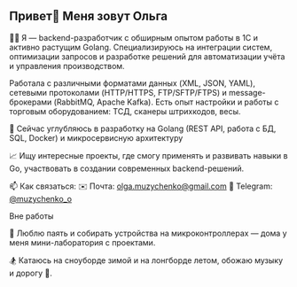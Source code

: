 ## Привет👋 Меня зовут Ольга

👩‍💻 Я — backend-разработчик с обширным опытом работы в 1С и активно растущим Golang. Специализируюсь на интеграции систем, оптимизации запросов и разработке решений для автоматизации учёта и управления производством.

Работала с различными форматами данных (XML, JSON, YAML), сетевыми протоколами (HTTP/HTTPS, FTP/SFTP/FTPS) и message-брокерами (RabbitMQ, Apache Kafka). Есть опыт настройки и работы с торговым оборудованием: ТСД, сканеры штрихкодов, весы.

🌱 Сейчас углубляюсь в разработку на Golang (REST API, работа с БД, SQL, Docker) и микросервисную архитектуру

📈 Ищу интересные проекты, где смогу применять и развивать навыки в Go, участвовать в создании современных backend-решений.

📫 Как связаться:
✉️ Почта: [olga.muzychenko@gmail.com](mailto:olga.muzychenko@gmail.com)
📱 Telegram: [@muzychenko_o](https://t.me/muzychenko_o)

Вне работы

🤖 Люблю паять и собирать устройства на микроконтроллерах — дома у меня мини-лаборатория с проектами.

🏂 Катаюсь на сноуборде зимой и на лонгборде летом, обожаю музыку и дорогу 🚗.

### 
<div id="stat" align="left">
    <img src="http://github-profile-summary-cards.vercel.app/api/cards/profile-details?username=gingerfoxie&theme=dark&hide_border=true" alt=""/>
    <img src="http://github-profile-summary-cards.vercel.app/api/cards/most-commit-language?username=gingerfoxie&theme=dark&hide_border=true" alt=""/>
    <img src="http://github-profile-summary-cards.vercel.app/api/cards/stats?username=gingerfoxie&theme=dark&hide_border=true" alt=""/>
</div>

<!--
**gingerfoxie/gingerfoxie** is a ✨ _special_ ✨ repository because its `README.md` (this file) appears on your GitHub profile.

Here are some ideas to get you started:

- 🔭 I’m currently working on ...
- 🌱 I’m currently learning ...
- 👯 I’m looking to collaborate on ...
- 🤔 I’m looking for help with ...
- 💬 Ask me about ...
- 📫 How to reach me: ...
- 😄 Pronouns: ...
- ⚡ Fun fact: ...
-->
